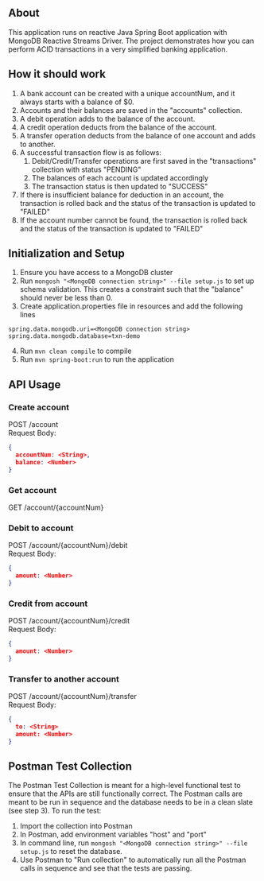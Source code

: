 ## About
This application runs on reactive Java Spring Boot application with MongoDB Reactive Streams Driver. The project demonstrates how you can perform ACID transactions in a very simplified banking application.

## How it should work
1. A bank account can be created with a unique accountNum, and it always starts with a balance of $0.
2. Accounts and their balances are saved in the "accounts" collection.
3. A debit operation adds to the balance of the account.
4. A credit operation deducts from the balance of the account.
5. A transfer operation deducts from the balance of one account and adds to another.
6. A successful transaction flow is as follows:
   1. Debit/Credit/Transfer operations are first saved in the "transactions" collection with status "PENDING"
   2. The balances of each account is updated accordingly
   3. The transaction status is then updated to "SUCCESS"
7. If there is insufficient balance for deduction in an account, the transaction is rolled back and the status of the transaction is updated to "FAILED"
8. If the account number cannot be found, the transaction is rolled back and the status of the transaction is updated to "FAILED"

## Initialization and Setup
1. Ensure you have access to a MongoDB cluster
2. Run `mongosh "<MongoDB connection string>" --file setup.js` to set up schema validation. This creates a constraint such that the "balance" should never be less than 0.
3. Create application.properties file in resources and add the following lines 
```properties
spring.data.mongodb.uri=<MongoDB connection string>
spring.data.mongodb.database=txn-demo
 ```
4. Run `mvn clean compile` to compile
5. Run `mvn spring-boot:run` to run the application

## API Usage

### Create account
POST /account \
Request Body:
```json
{
  accountNum: <String>,
  balance: <Number>
}
```

### Get account
GET /account/{accountNum}

### Debit to account
POST /account/{accountNum}/debit \
Request Body:
```json
{
  amount: <Number>
}
```

### Credit from account
POST /account/{accountNum}/credit \
Request Body:
```json
{
  amount: <Number>
}
```

### Transfer to another account
POST /account/{accountNum}/transfer \
Request Body:
```json
{
  to: <String>
  amount: <Number>
}
```

## Postman Test Collection
The Postman Test Collection is meant for a high-level functional test to ensure that the APIs are still functionally correct.
The Postman calls are meant to be run in sequence and the database needs to be in a clean slate (see step 3).
To run the test:
1. Import the collection into Postman
2. In Postman, add environment variables "host" and "port"
3. In command line, run `mongosh "<MongoDB connection string>" --file setup.js` to reset the database.
4. Use Postman to "Run collection" to automatically run all the Postman calls in sequence and see that the tests are passing.
